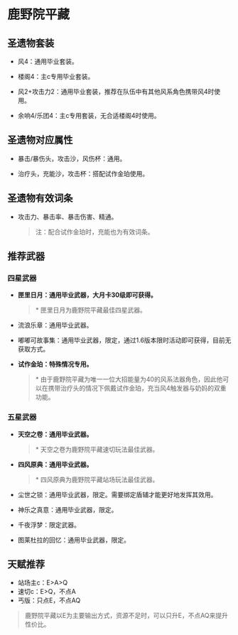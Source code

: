 # 鹿野院平藏

## 圣遗物套装  

- 风4：通用毕业套装。  

- 楼阁4：主c专用毕业套装。  

- 风2+攻击力2：通用毕业套装，推荐在队伍中有其他风系角色携带风4时使用。  

- 余响4/乐团4：主c专用套装，无合适楼阁4时使用。  

## 圣遗物对应属性  

- 暴击/暴伤头，攻击沙，风伤杯：通用。  

- 治疗头，充能沙，攻击杯：搭配试作金珀使用。  

## 圣遗物有效词条  

- 攻击力、暴击率、暴击伤害、精通。  

  > 注：配合试作金珀时，充能也为有效词条。  

## 推荐武器  

### 四星武器  

- **匣里日月：通用毕业武器，大月卡30级即可获得。**

  > \* 匣里日月为鹿野院平藏最佳四星武器。  

- 流浪乐章：通用毕业武器。  

- 嘟嘟可故事集：通用毕业武器，限定，通过1.6版本限时活动即可获得，目前无获取方式。  

- **试作金珀：特殊情况专用。**  

  > \* 由于鹿野院平藏为唯一一位大招能量为40的风系法器角色，因此他可以在携带治疗头的情况下佩戴试作金珀，充当风4触发器与奶妈的双重功能。  

### 五星武器  

- **天空之卷：通用毕业武器。**

  > \* 天空之卷为鹿野院平藏速切玩法最佳武器。  

- **四风原典：通用毕业武器。**

  > \* 四风原典为鹿野院平藏站场玩法最佳武器。  

- 尘世之锁：通用毕业武器，限定。需要绑定盾辅才能更好地发挥其效用。  

- 神乐之真意：通用毕业武器，限定。  

- 千夜浮梦：限定武器。  

- 图莱杜拉的回忆：通用毕业武器，限定。

## 天赋推荐  

- 站场主c：E>A>Q  
- 速切c：E>Q，不点A  
- 丐版：只点E，不点AQ  

> 鹿野院平藏以E为主要输出方式，资源不足时，可以只升E，不点AQ来提升性价比。  
